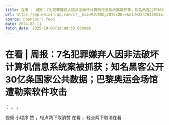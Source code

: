 ```yaml
---
title: 在看 | 周报：7名犯罪嫌弃人因非法破坏计算机信息系统案被抓获；知名黑客公开30亿条国家公共数据；巴黎奥运会场馆遭勒索软件攻击
url: https://mp.weixin.qq.com/s?__biz=MzU5ODgzNTExOQ==&mid=2247626651&idx=1&sn=256c51768b93b2d5ff017c8262beb2f3
source: Doonsec's feed
date: 2024-08-11
fetch_date: 2025-10-06T18:00:53.639886
---
```


# 在看 | 周报：7名犯罪嫌弃人因非法破坏计算机信息系统案被抓获；知名黑客公开30亿条国家公共数据；巴黎奥运会场馆遭勒索软件攻击

：
，
。

视频
小程序
赞
，轻点两下取消赞
在看
，轻点两下取消在看